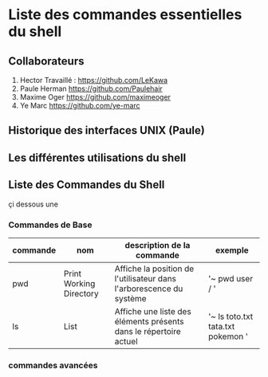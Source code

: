 # Liste des commandes essentielles du shell

## Collaborateurs
1. Hector Travaillé : https://github.com/LeKawa
2. Paule Herman https://github.com/Paulehair
3. Maxime Oger https://github.com/maximeoger
4. Ye Marc https://github.com/ye-marc


## Historique des interfaces UNIX (Paule)

## Les différentes utilisations du shell

## Liste des Commandes du Shell

çi dessous une
### Commandes de Base

| commande | nom | description de la commande | exemple |
| -------- | --- | -------------------------- | ------- |
| pwd      | Print Working Directory | Affiche la position de l'utilisateur dans l'arborescence du système | '~ pwd user / <username>' |
| ls       | List | Affiche une liste des éléments présents dans le répertoire actuel | '~ ls toto.txt tata.txt pokemon ' |

### commandes avancées
